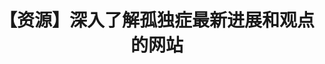 ---
title: 【资源】深入了解孤独症最新进展和观点的网站
tags: [孤独症谱系, Austim, ASD, 孤独症, 孤独, AS]
color: info
description: 很有用！可以更加了解自己，试着对自己进行干预
external_url: http://mp.weixin.qq.com/s?__biz=MzIyMzgyMjY5NQ==&amp;mid=2247483703&amp;idx=1&amp;sn=cd5a94e19b99334dce984527afd66609&amp;chksm=e819173fdf6e9e29296912b7e7b97d8a70e4b093518ec7ac509c3d3e01e220aace7fdaf69c7a&amp;scene=27#wechat_redirect
---